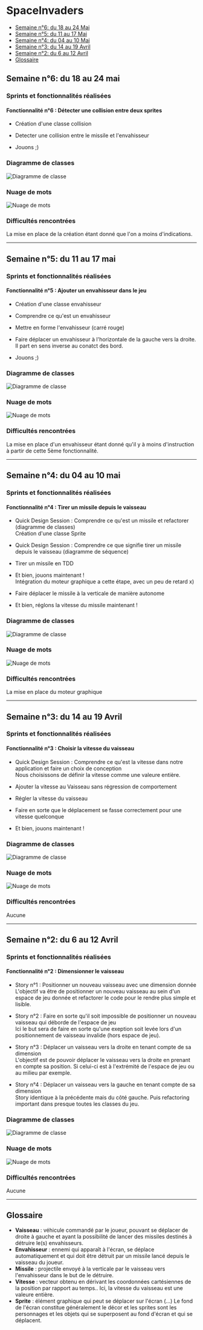 # SpaceInvaders

* [Semaine n°6: du 18 au 24 Mai](https://github.com/lucasgauvain/SpaceInvaders2.0/tree/master#semaine-n6-du-18-au-24-mai)
* [Semaine n°5: du 11 au 17 Mai](https://github.com/lucasgauvain/SpaceInvaders2.0/tree/master#semaine-n5-du-11-au-17-mai)
* [Semaine n°4: du 04 au 10 Mai](https://github.com/lucasgauvain/SpaceInvaders2.0/tree/master#semaine-n4-du-04-au-10-mai)
* [Semaine n°3: du 14 au 19 Avril](https://github.com/lucasgauvain/SpaceInvaders2.0/tree/master#semaine-n3-du-14-au-19-avril)
* [Semaine n°2: du 6 au 12 Avril](https://github.com/lucasgauvain/SpaceInvaders2.0/tree/master#semaine-n2-du-6-au-12-avril)
* [Glossaire](https://github.com/lucasgauvain/SpaceInvaders2.0/tree/master#glossaire)

## Semaine n°6: du 18 au 24 mai
### Sprints et fonctionnalités réalisées
#### Fonctionnalité n°6 : Détecter une collision entre deux sprites

* Création d'une classe collision
  
* Detecter une collision entre le missile et l'envahisseur

* Jouons ;)
  
### Diagramme de classes

![Diagramme de classe](images/diagramme_de_classe_f6.gif)

### Nuage de mots 

![Nuage de mots](images/nuage_de_mots_f6.png)

### Difficultés rencontrées
La mise en place de la création étant donné que l'on a moins d'indications.

--------------


## Semaine n°5: du 11 au 17 mai
### Sprints et fonctionnalités réalisées
#### Fonctionnalité n°5 : Ajouter un envahisseur dans le jeu 

* Création d'une classe envahisseur
  
* Comprendre ce qu'est un envahisseur

* Mettre en forme l'envahisseur (carré rouge)
  
* Faire déplacer un envahisseur à l'horizontale de la gauche vers la droite.<br>Il part en sens inverse au conatct des bord.

* Jouons ;)
  
### Diagramme de classes

![Diagramme de classe](images/diagramme_de_classe_f5.gif)

### Nuage de mots 

![Nuage de mots](images/nuage_de_mots_f5.png)

### Difficultés rencontrées
La mise en place d'un envahisseur étant donné qu'il y à moins d'instruction à partir de cette 5ème fonctionnalité.

--------------

## Semaine n°4: du 04 au 10 mai
### Sprints et fonctionnalités réalisées
#### Fonctionnalité n°4 : Tirer un missile depuis le vaisseau 

* Quick Design Session : Comprendre ce qu'est un missile et refactorer (diagramme de classes)<br>
Création d'une classe Sprite
  
* Quick Design Session : Comprendre ce que signifie tirer un missile depuis le vaisseau (diagramme de séquence)
  
* Tirer un missile en TDD
  
* Et bien, jouons maintenant !<br>
Intégration du moteur graphique a cette étape, avec un peu de retard x)

* Faire déplacer le missile à la verticale de manière autonome

* Et bien, réglons la vitesse du missile maintenant !
  
### Diagramme de classes

![Diagramme de classe](images/diagramme_de_classe_f4.gif)

### Nuage de mots 

![Nuage de mots](images/nuage_de_mots_f4.png)

### Difficultés rencontrées
La mise en place du moteur graphique

--------------

## Semaine n°3: du 14 au 19 Avril
### Sprints et fonctionnalités réalisées
#### Fonctionnalité n°3 : Choisir la vitesse du vaisseau

* Quick Design Session : Comprendre ce qu'est la vitesse dans notre application et faire un choix de conception <br>
Nous choisissons de définir la vitesse comme une valeure entière.
  
* Ajouter la vitesse au Vaisseau sans régression de comportement <br>
  
* Régler la vitesse du vaisseau <br>
  
* Faire en sorte que le déplacement se fasse correctement pour une vitesse quelconque <br>

* Et bien, jouons maintenant ! <br>
  
### Diagramme de classes

![Diagramme de classe](images/diagramme_de_classe_fonctionnalité_3.gif)

### Nuage de mots 

![Nuage de mots](images/nuage_de_mots_fonctionnalite_3.png)

### Difficultés rencontrées
Aucune

--------------

## Semaine n°2: du 6 au 12 Avril
### Sprints et fonctionnalités réalisées
#### Fonctionnalité n°2 : Dimensionner le vaisseau

* Story n°1 : Positionner un nouveau vaisseau avec une dimension donnée <br>
  L'objectif va être de positionner un nouveau vaisseau au sein d'un espace de jeu donnée et refactorer le code pour le rendre plus simple et lisible.
  
* Story n°2 : Faire en sorte qu'il soit impossible de positionner un nouveau vaisseau qui déborde de l'espace de jeu <br>
  Ici le but sera de faire en sorte qu'une exeption soit levée lors d'un positionnement de vaisseau invalide (hors espace de jeu).
  
* Story n°3 : Déplacer un vaisseau vers la droite en tenant compte de sa dimension <br>
  L'objectif est de pouvoir déplacer le vaisseau vers la droite en prenant en compte sa position. Si celui-ci est à l'extrémité de l'espace de jeu ou au milieu par exemple.
  
* Story n°4 : Déplacer un vaisseau vers la gauche en tenant compte de sa dimension <br>
  Story identique à la précédente mais du côté gauche. Puis refactoring important dans presque toutes les classes du jeu. 
  
### Diagramme de classes

![Diagramme de classe](images/Fonctionnalite_semaine1.gif)

### Nuage de mots 

![Nuage de mots](images/nuage_de_mots.png)

### Difficultés rencontrées
Aucune

--------------

## Glossaire
* **Vaisseau** : véhicule commandé par le joueur, pouvant se déplacer de droite à gauche et ayant la possibilité de lancer des missiles destinés à détruire le(s) envahisseurs.
* **Envahisseur** : ennemi qui apparaît à l'écran, se déplace automatiquement et qui doit être détruit par un missile lancé depuis le vaisseau du joueur.
* **Missile** : projectile envoyé à la verticale par le vaisseau vers l'envahisseur dans le but de le détruire.
* **Vitesse** :  vecteur obtenu en dérivant les coordonnées cartésiennes de la position par rapport au temps.. Ici, la vitesse du vaisseau est une valeure entière.
* **Sprite** :  élément graphique qui peut se déplacer sur l'écran (...) Le fond de l'écran constitue généralement le décor et les sprites sont les personnages et les objets qui se superposent au fond d'écran et qui se déplacent.
